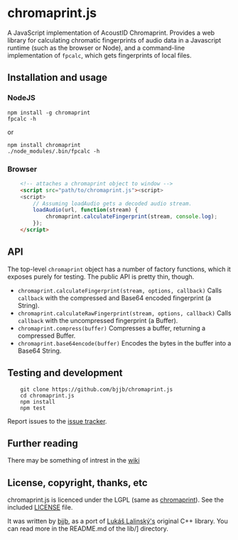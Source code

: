 # chromaprint.js

A JavaScript implementation of AcoustID Chromaprint. Provides a web library
for calculating chromatic fingerprints of audio data in a Javascript runtime
(such as the browser or Node), and a command-line implementation of `fpcalc`,
which gets fingerprints of local files.

## Installation and usage

### NodeJS

    npm install -g chromaprint
    fpcalc -h

or

    npm install chromaprint
    ./node_modules/.bin/fpcalc -h

### Browser

```html
    <!-- attaches a chromaprint object to window -->
    <script src="path/to/chromaprint.js"><script>
    <script>
        // Assuming loadAudio gets a decoded audio stream.
        loadAudio(url, function(stream) {
            chromaprint.calculateFingerprint(stream, console.log);
        });
    </script>
```
## API

The top-level `chromaprint` object has a number of factory functions, which it
exposes purely for testing. The public API is pretty thin, though.

* `chromaprint.calculateFingerprint(stream, options, callback)`
  Calls `callback` with the compressed and Base64 encoded fingerprint (a
  String).
* `chromaprint.calculateRawFingerprint(stream, options, callback)`
  Calls `callback` with the uncompressed fingerprint (a Buffer).
* `chromaprint.compress(buffer)`
  Compresses a buffer, returning a compressed Buffer.
* `chromaprint.base64encode(buffer)`
  Encodes the bytes in the buffer into a Base64 String.

## Testing and development

```
    git clone https://github.com/bjjb/chromaprint.js
    cd chromaprint.js
    npm install
    npm test
```

Report issues to the [issue tracker][issues].

## Further reading

There may be something of intrest in the [wiki][]

## License, copyright, thanks, etc

chromaprint.js is licenced under the LGPL (same as [chromaprint][]). See the
included [LICENSE][] file.

It was written by [bjjb][], as a port of [Lukáš Lalinský's][ll] original C++
library. You can read more in the README.md of the lib/] directory.

[issues]: https://github.com/bjjb/chromaprint.js/issues
[wiki]: https://github.com/bjjb/chromaprint.js/wiki
[ll]: https://oxygene.sk/
[chromaprint]: https://acoustid.org/chromaprint
[bjjb]: http://bjjb.github.io
[LICENSE]: https://raw.githubusercontent.com/bjjb/chromaprint.js/master/LICENSE
